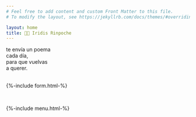 ```yaml
---
# Feel free to add content and custom Front Matter to this file.
# To modify the layout, see https://jekyllrb.com/docs/themes/#overriding-theme-defaults

layout: home
title: 🌈💎 Iridis Rinpoche 
---
```


te envía un poema <br/>
cada día, <br/>
para que vuelvas <br/>
a querer. <br/>
<br/>


{%-include form.html-%}
  
<br>

{%-include menu.html-%}


